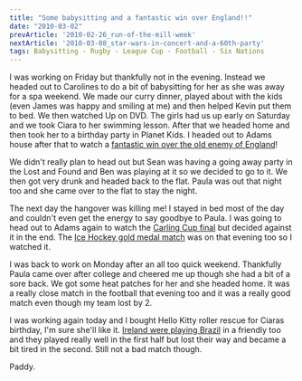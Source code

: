 ```yaml
---
title: "Some babysitting and a fantastic win over England!!"
date: "2010-03-02"
prevArticle: '2010-02-26_run-of-the-mill-week'
nextArticle: '2010-03-08_star-wars-in-concert-and-a-60th-party'
tags: Babysitting - Rugby - League Cup - Football - Six Nations
---
```

I was working on Friday but thankfully not in the evening. Instead we headed out to Carolines to do a bit of babysitting for her as she was away for a spa weekend. We made our curry dinner, played about with the kids (even James was happy and smiling at me) and then helped Kevin put them to bed. We then watched Up on DVD. The girls had us up early on Saturday and we took Ciara to her swimming lesson. After that we headed home and then took her to a birthday party in Planet Kids. I headed out to Adams house after that to watch a [fantastic win over the old enemy of England](http://www.rte.ie/sport/rugby/sixnations/2010/0227/england_ireland.html)!

We didn't really plan to head out but Sean was having a going away party in the Lost and Found and Ben was playing at it so we decided to go to it. We then got very drunk and headed back to the flat. Paula was out that night too and she came over to the flat to stay the night.

The next day the hangover was killing me! I stayed in bed most of the day and couldn't even get the energy to say goodbye to Paula. I was going to head out to Adams again to watch the [Carling Cup final](http://www.rte.ie/sport/soccer/2010/0228/astonvilla_manchester.html) but decided against it in the end. The [Ice Hockey gold medal match](http://www.rte.ie/sport/2010/0228/icehockey.html) was on that evening too so I watched it.

I was back to work on Monday after an all too quick weekend. Thankfully Paula came over after college and cheered me up though she had a bit of a sore back. We got some heat patches for her and she headed home. It was a really close match in the football that evening too and it was a really good match even though my team lost by 2.

I was working again today and I bought Hello Kitty roller rescue for Ciaras birthday, I'm sure she'll like it. [Ireland were playing Brazil](http://www.rte.ie/sport/soccer/2010/0302/ireland__brazil.html) in a friendly too and they played really well in the first half but lost their way and became a bit tired in the second. Still not a bad match though.

Paddy.